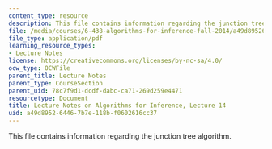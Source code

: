 ```yaml
---
content_type: resource
description: This file contains information regarding the junction tree algorithm.
file: /media/courses/6-438-algorithms-for-inference-fall-2014/a49d895264467b7e118bf0602616cc37_MIT6_438F14_Lec14.pdf
file_type: application/pdf
learning_resource_types:
- Lecture Notes
license: https://creativecommons.org/licenses/by-nc-sa/4.0/
ocw_type: OCWFile
parent_title: Lecture Notes
parent_type: CourseSection
parent_uid: 78c7f9d1-dcdf-dabc-ca71-269d259e4471
resourcetype: Document
title: Lecture Notes on Algorithms for Inference, Lecture 14
uid: a49d8952-6446-7b7e-118b-f0602616cc37
---
```

This file contains information regarding the junction tree algorithm.